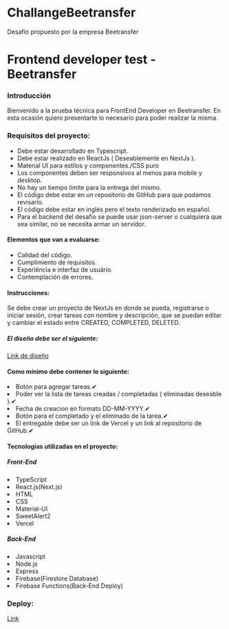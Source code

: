 # ChallangeBeetransfer
Desafío propuesto por la empresa Beetransfer


<h1>Frontend developer test - Beetransfer</h1>
<h3>Introducción</h3>
Bienvenido a la prueba técnica para FrontEnd Developer en Beetransfer. En esta ocasión quiero presentarte lo necesario para poder realizar la misma.
<h3>Requisitos del proyecto:</h3>
<ul>
<li>Debe estar desarrollado en Typescript.</li>
<li>Debe estar realizado en ReactJs ( Deseablemente en NextJs ).</li>
<li>Material UI para estilos y componentes./CSS puro</li>
<li>Los componentes deben ser responsivos al menos para mobile y desktop.</li>
<li>No hay un tiempo límite para la entrega del mismo.</li>
<li>El código debe estar en un repositorio de GitHub para que podamos revisarlo.</li>
<li>El código debe estar en inglés pero el texto renderizado en español.</li>
<li>Para el backend del desafío se puede usar json-server o cualquiera que sea similar, no se necesita armar un servidor.</li>

</ul>
<h4>Elementos que van a evaluarse:</h4>
<ul>
<li>Calidad del código.</li>
<li>Cumplimiento de requisitos.</li>
<li>Experiência e interfaz de usuário.</li>
<li>Contemplación de errores.</li>
</ul>

<h4>Instrucciones:</h4>
Se debe crear un proyecto de NextJs en donde se pueda, registrarse o iniciar sesión, crear tareas con nombre y descripción, que se puedan editar y cambiar el estado entre CREATED, COMPLETED, DELETED. 

<h5>El diseño debe ser el siguiente:</h5><a href="https://www.figma.com/file/h1lXIDQVX1BDDSGi02TIZK/Frontend-technical-test?node-id=0%3A1&t=C0lmMfmDy3W8A60t-1">Link de diseño<a>


<h4>Como mínimo debe contener lo siguiente:</h4>
  <ui>
  <li>Botón para agregar tareas.✔</li>
  <li>Poder ver la lista de tareas creadas / completadas ( eliminadas deseable ).✔</li>
  <li>Fecha de creacion en formato DD-MM-YYYY.✔</li>
  <li>Botón para el completado y el eliminado de la tarea.✔</li>
  <li>El entregable debe ser un link de Vercel y un link al repositorio de GitHub.✔</li>
  </ui>

<h4>Tecnologías utilizadas en el proyecto:</h4>

  <ui>
  
  <h5>Front-End</h5>

  <li>TypeScript</li>
  <li>React.js(Next.js)</li>
  <li>HTML</li>
  <li>CSS</li>
  <li>Material-UI</li>
  <li>SweetAlert2</li>

  </ui>

  <li>Vercel</li>
  
  <h5>Back-End</h5>
  
  <li>Javascript</li>
  <li>Node.js</li>
  <li>Express</li>
  <li>Firebase(Firestore Database)</li>
  <li>Firebase Functions(Back-End Deploy)</li>

  </ui>
  
  <h3>Deploy:</h3>
  <a href="https://challange-beetransfer.vercel.app/">Link<a>
  


